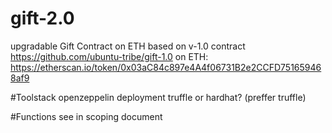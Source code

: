 # gift-2.0
upgradable Gift Contract on ETH
based on v-1.0 contract 
https://github.com/ubuntu-tribe/gift-1.0
on ETH: https://etherscan.io/token/0x03aC84c897e4A4f06731B2e2CCFD751659468af9

#Toolstack
openzeppelin
deployment truffle or hardhat? (preffer truffle)

#Functions see in scoping document
